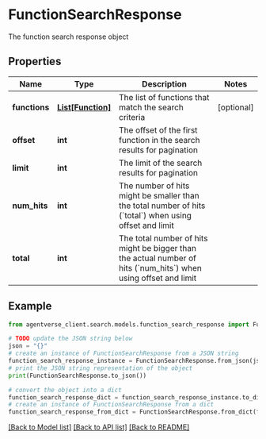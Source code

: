 # FunctionSearchResponse

The function search response object

## Properties

Name | Type | Description | Notes
------------ | ------------- | ------------- | -------------
**functions** | [**List[Function]**](Function.md) | The list of functions that match the search criteria | [optional] 
**offset** | **int** | The offset of the first function in the search results for pagination | 
**limit** | **int** | The limit of the search results for pagination | 
**num_hits** | **int** | The number of hits might be smaller than the total number of hits (&#x60;total&#x60;) when using offset and limit | 
**total** | **int** | The total number of hits might be bigger than the actual number of hits (&#x60;num_hits&#x60;) when using offset and limit | 

## Example

```python
from agentverse_client.search.models.function_search_response import FunctionSearchResponse

# TODO update the JSON string below
json = "{}"
# create an instance of FunctionSearchResponse from a JSON string
function_search_response_instance = FunctionSearchResponse.from_json(json)
# print the JSON string representation of the object
print(FunctionSearchResponse.to_json())

# convert the object into a dict
function_search_response_dict = function_search_response_instance.to_dict()
# create an instance of FunctionSearchResponse from a dict
function_search_response_from_dict = FunctionSearchResponse.from_dict(function_search_response_dict)
```
[[Back to Model list]](../README.md#documentation-for-models) [[Back to API list]](../README.md#documentation-for-api-endpoints) [[Back to README]](../README.md)


